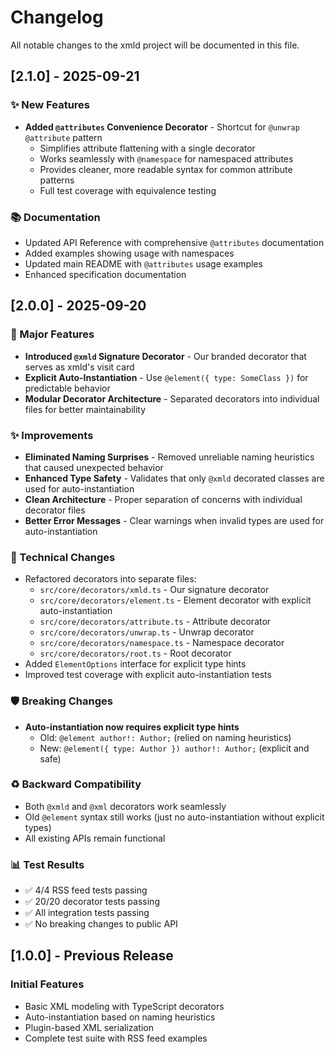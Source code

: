 # Changelog

All notable changes to the xmld project will be documented in this file.

## [2.1.0] - 2025-09-21

### ✨ New Features

- **Added `@attributes` Convenience Decorator** - Shortcut for `@unwrap @attribute` pattern
  - Simplifies attribute flattening with a single decorator
  - Works seamlessly with `@namespace` for namespaced attributes
  - Provides cleaner, more readable syntax for common attribute patterns
  - Full test coverage with equivalence testing

### 📚 Documentation

- Updated API Reference with comprehensive `@attributes` documentation
- Added examples showing usage with namespaces
- Updated main README with `@attributes` usage examples
- Enhanced specification documentation

## [2.0.0] - 2025-09-20

### 🎯 Major Features

- **Introduced `@xmld` Signature Decorator** - Our branded decorator that serves as xmld's visit card
- **Explicit Auto-Instantiation** - Use `@element({ type: SomeClass })` for predictable behavior
- **Modular Decorator Architecture** - Separated decorators into individual files for better maintainability

### ✨ Improvements

- **Eliminated Naming Surprises** - Removed unreliable naming heuristics that caused unexpected behavior
- **Enhanced Type Safety** - Validates that only `@xmld` decorated classes are used for auto-instantiation
- **Clean Architecture** - Proper separation of concerns with individual decorator files
- **Better Error Messages** - Clear warnings when invalid types are used for auto-instantiation

### 🔧 Technical Changes

- Refactored decorators into separate files:
  - `src/core/decorators/xmld.ts` - Our signature decorator
  - `src/core/decorators/element.ts` - Element decorator with explicit auto-instantiation
  - `src/core/decorators/attribute.ts` - Attribute decorator
  - `src/core/decorators/unwrap.ts` - Unwrap decorator
  - `src/core/decorators/namespace.ts` - Namespace decorator
  - `src/core/decorators/root.ts` - Root decorator
- Added `ElementOptions` interface for explicit type hints
- Improved test coverage with explicit auto-instantiation tests

### 🛡️ Breaking Changes

- **Auto-instantiation now requires explicit type hints**
  - Old: `@element author!: Author;` (relied on naming heuristics)
  - New: `@element({ type: Author }) author!: Author;` (explicit and safe)

### ♻️ Backward Compatibility

- Both `@xmld` and `@xml` decorators work seamlessly
- Old `@element` syntax still works (just no auto-instantiation without explicit types)
- All existing APIs remain functional

### 📊 Test Results

- ✅ 4/4 RSS feed tests passing
- ✅ 20/20 decorator tests passing
- ✅ All integration tests passing
- ✅ No breaking changes to public API

## [1.0.0] - Previous Release

### Initial Features

- Basic XML modeling with TypeScript decorators
- Auto-instantiation based on naming heuristics
- Plugin-based XML serialization
- Complete test suite with RSS feed examples
